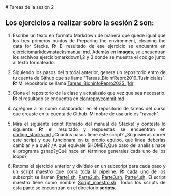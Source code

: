 <div style="text-align: justify;">
# Tareas de la sesión 2

## Los ejercicios a realizar sobre la sesión 2 son:

1. Escribe un texto en formato Markdown de manera que quede igual que los tres primeros puntos de Preparing the environment, cleaning the data for Stacks. **R:** El resultado de ese ejercicio se encuentra en [ejerciciomarkdownstacksmanual.md](https://github.com/josedelafuenter22/Tareas_BioninfoRepro2025_jfdr/blob/main/clase2/ejerciciomarkdownstacksmanual.md). Además en **images**, se encuentran los archivos ejerciciomarkdown1,2 y 3 donde se muestra el codigo junto al texto formateado.

1. Siguiendo los pasos del tutorial anterior, genera un repositorio entro de tu cuenta de Github que se llame "Tareas_BioinfRepro2019_TusIniciales". **R:** Mi repositorio se llama [Tareas_BioninfoRepro2025_jfdr](https://github.com/josedelafuenter22/Tareas_BioninfoRepro2025_jfdr/tree/main)

1. Clona el repositorio de la clase y actualízalo que vez que sea necesario. **R:** el resultado se encuentra en [clonrepoycommit.md](https://github.com/josedelafuenter22/Tareas_BioninfoRepro2025_jfdr/tree/main)

1. Agrégme a mi como colaborador en el repositorio de tareas del curso que creaste en tu cuenta de Github. Mi nobre de usaiurio es "ravuch".

1. Mira el siguiente script (tomado del manual de Stacks) y contesta lo siguiente: **R:** el resultado y respuestas se encuentran en [codigo_stacks.md](https://github.com/josedelafuenter22/Tareas_BioninfoRepro2025_jfdr/tree/main)
¿Cuántos pasos tiene este script? ¿Si quisieras correr este script y que funcionara en tu propio equipo, qué línea deberías cambiar y a qué?
¿A qué equivale $HOME?¿Qué paso del análisis hace el programa gsnap?¿Qué hace en términos generales cada uno de los loops?

1. Retoma el ejercicio anterior y divídelo en un subscript para cada paso y un script maestro que corra toda la pipeline. **R:** cada uno de los subscrpit se llaman [Parte1.sh](https://github.com/josedelafuenter22/Tareas_BioninfoRepro2025_jfdr/tree/main), [Parte2.sh](https://github.com/josedelafuenter22/Tareas_BioninfoRepro2025_jfdr/tree/main), [Parte3.sh](https://github.com/josedelafuenter22/Tareas_BioninfoRepro2025_jfdr/tree/main), [Parte4.sh](https://github.com/josedelafuenter22/Tareas_BioninfoRepro2025_jfdr/tree/main).  El script maestro tiene como nombre [Script_maestro.sh](https://github.com/josedelafuenter22/Tareas_BioninfoRepro2025_jfdr/tree/main). Todos los scripts de esta parte se encuentran en el directorio **scripts**.
